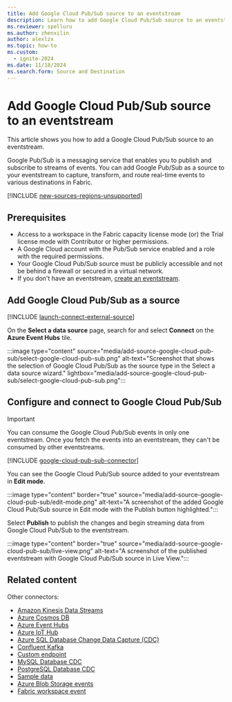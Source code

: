 ```yaml
---
title: Add Google Cloud Pub/Sub source to an eventstream
description: Learn how to add Google Cloud Pub/Sub source to an eventstream.
ms.reviewer: spelluru
ms.author: zhenxilin
author: alexlzx
ms.topic: how-to
ms.custom:
  - ignite-2024
ms.date: 11/18/2024
ms.search.form: Source and Destination
---
```


# Add Google Cloud Pub/Sub source to an eventstream

This article shows you how to add a Google Cloud Pub/Sub source to an eventstream. 

Google Pub/Sub is a messaging service that enables you to publish and subscribe to streams of events. You can add Google Pub/Sub as a source to your eventstream to capture, transform, and route real-time events to various destinations in Fabric.

[!INCLUDE [new-sources-regions-unsupported](./includes/new-sources-regions-unsupported.md)]

## Prerequisites

- Access to a workspace in the Fabric capacity license mode (or) the Trial license mode with Contributor or higher permissions. 
- A Google Cloud account with the Pub/Sub service enabled and a role with the required permissions.
- Your Google Cloud Pub/Sub source must be publicly accessible and not be behind a firewall or secured in a virtual network.
- If you don't have an eventstream, [create an eventstream](create-manage-an-eventstream.md). 

## Add Google Cloud Pub/Sub as a source
[!INCLUDE [launch-connect-external-source](./includes/launch-connect-external-source.md)]

On the **Select a data source** page, search for and select **Connect** on the **Azure Event Hubs** tile.

:::image type="content" source="media/add-source-google-cloud-pub-sub/select-google-cloud-pub-sub.png" alt-text="Screenshot that shows the selection of Google Cloud Pub/Sub as the source type in the Select a data source wizard." lightbox="media/add-source-google-cloud-pub-sub/select-google-cloud-pub-sub.png":::


## Configure and connect to Google Cloud Pub/Sub

>[!IMPORTANT]
>You can consume the Google Cloud Pub/Sub events in only one eventstream. Once you fetch the events into an eventstream, they can't be consumed by other eventstreams.

[!INCLUDE [google-cloud-pub-sub-connector](./includes/google-cloud-pub-sub-source-connector.md)]

You can see the Google Cloud Pub/Sub source added to your eventstream in **Edit mode**.

   :::image type="content" border="true" source="media/add-source-google-cloud-pub-sub/edit-mode.png" alt-text="A screenshot of the added Google Cloud Pub/Sub source in Edit mode with the Publish button highlighted.":::

Select **Publish** to publish the changes and begin streaming data from Google Cloud Pub/Sub to the eventstream.

   :::image type="content" border="true" source="media/add-source-google-cloud-pub-sub/live-view.png" alt-text="A screenshot of the published eventstream with Google Cloud Pub/Sub source in Live View.":::

## Related content

Other connectors:

- [Amazon Kinesis Data Streams](add-source-amazon-kinesis-data-streams.md)
- [Azure Cosmos DB](add-source-azure-cosmos-db-change-data-capture.md)
- [Azure Event Hubs](add-source-azure-event-hubs.md)
- [Azure IoT Hub](add-source-azure-iot-hub.md)
- [Azure SQL Database Change Data Capture (CDC)](add-source-azure-sql-database-change-data-capture.md)
- [Confluent Kafka](add-source-confluent-kafka.md)
- [Custom endpoint](add-source-custom-app.md)
- [MySQL Database CDC](add-source-mysql-database-change-data-capture.md)
- [PostgreSQL Database CDC](add-source-postgresql-database-change-data-capture.md)
- [Sample data](add-source-sample-data.md)
- [Azure Blob Storage events](add-source-azure-blob-storage.md)
- [Fabric workspace event](add-source-fabric-workspace.md)
